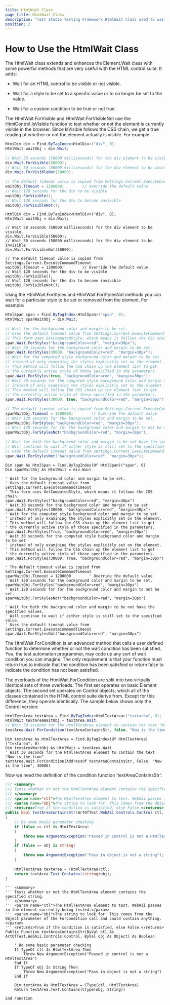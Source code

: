 ```yaml
---
title: HtmlWait Class
page_title: HtmlWait Class
description: "Test Studio Testing Framework HtmlWait Class used to wait for visibility state of an HTML element identified in the DOM in coded tests. Wait for an element's custom condition in coded tests."
position: 2
---
```

# How to Use the HtmlWait Class

The HtmlWait class extends and enhances the Element.Wait class with some powerful methods that are very useful with the HTML control suite. It adds:

* Wait for an HTML control to be visible or not visible.

* Wait for a style to be set to a specific value or to no longer be set to the value.

* Wait for a custom condition to be true or not true.
 
The HtmlWait.ForVisible and HtmlWait.ForVisibleNot use the HtmlControl.IsVisible function to test whether or not the element is currently visible in the browser. Since IsVisible follows the CSS chain, we get a true reading of whether or not the element actually is visible. For example:


````C#
HtmlDiv div = Find.ByTagIndex<HtmlDiv>("div", 0);
HtmlWait waitObj = div.Wait;
  
// Wait 50 seconds (50000 milliseconds) for the div element to be visible.
div.Wait.ForVisible(50000);
// Wait 50 seconds (50000 milliseconds) for the div element to be invisible
div.Wait.ForVisibleNot(50000);
  
// The default timeout value is copied from Settings.Current.ExecuteCommandTimeout
waitObj.Timeout = 1200000;        // Override the default value
// Wait 120 seconds for the div to be visible
waitObj.ForVisible();
// Wait 120 seconds for the div to become invisible
waitObj.ForVisibleNot();
````
````VB
HtmlDiv div = Find.ByTagIndex<HtmlDiv>("div", 0);
HtmlWait waitObj = div.Wait;
  
// Wait 50 seconds (50000 milliseconds) for the div element to be visible.
div.Wait.ForVisible(50000);
// Wait 50 seconds (50000 milliseconds) for the div element to be invisible
div.Wait.ForVisibleNot(50000);
  
// The default timeout value is copied from Settings.Current.ExecuteCommandTimeout
waitObj.Timeout = 1200000;        // Override the default value
// Wait 120 seconds for the div to be visible
waitObj.ForVisible();
// Wait 120 seconds for the div to become invisible
waitObj.ForVisibleNot();
````

Using the HtmlWait.ForStyles and HtmlWait.ForStylesNot methods you can wait for a particular style to be set or removed from the element. For example:

````C#
HtmlSpan span = Find.ByTagIndex<HtmlSpan>("span", 0);
HtmlWait spanWaitObj = div.Wait;
  
// Wait for the background color and margin to be set.
// Uses the default timeout value from Settings.Current.ExecuteCommandTimeout
// This form uses GetComputedStyle, which means it follows the CSS chain.
span.Wait.ForStyles("backgroundColor=red", "margin=30px");
// Wait 30 seconds for the background color and margin to be set.
span.Wait.ForStyles(30000, "backgroundColor=red", "margin=30px");
// Wait for the computed style background color and margin to be set
// instead of only examining the styles explicitly set on the element.
// This method will follow the CSS chain up the element list to get
// the currently active style of those specified in the parameters.
span.Wait.ForStyles(true, "backgroundColor=red", "margin=30px");
// Wait 30 seconds for the computed style background color and margin to be set
// instead of only examining the styles explicitly set on the element.
// This method will follow the CSS chain up the element list to get
// the currently active style of those specified in the parameters.
span.Wait.ForStyles(30000, true, "backgroundColor=red", "margin=30px");
  
// The default timeout value is copied from Settings.Current.ExecuteCommandTimeout
spanWaitObj.Timeout = 1200000;        // Override the default value
// Wait 120 seconds for the background color and margin to be set.
spanWaitObj.ForStyles("backgroundColor=red", "margin=30px");
// Wait 120 seconds for for the background color and margin to not be set.
spanWaitObj.ForStylesNot("backgroundColor=red", "margin=30px");
   
// Wait for both the background color and margin to be not have the specified values.
// Will continue to wait if either style is still set to the specified value.
// Uses the default timeout value from Settings.Current.ExecuteCommandTimeout
span.Wait.ForStylesNot("backgroundColor=red", "margin=30px");
````
````VB
Dim span As HtmlSpan = Find.ByTagIndex(Of HtmlSpan)("span", 0)
Dim spanWaitObj As HtmlWait = div.Wait
  
' Wait for the background color and margin to be set.
' Uses the default timeout value from Settings.Current.ExecuteCommandTimeout
' This form uses GetComputedStyle, which means it follows the CSS chain.
span.Wait.ForStyles("backgroundColor=red", "margin=30px")
' Wait 30 seconds for the background color and margin to be set.
span.Wait.ForStyles(30000, "backgroundColor=red", "margin=30px")
' Wait for the computed style background color and margin to be set
' instead of only examining the styles explicitly set on the element.
' This method will follow the CSS chain up the element list to get
' the currently active style of those specified in the parameters.
span.Wait.ForStyles(True, "backgroundColor=red", "margin=30px")
' Wait 30 seconds for the computed style background color and margin to be set
' instead of only examining the styles explicitly set on the element.
' This method will follow the CSS chain up the element list to get
' the currently active style of those specified in the parameters.
span.Wait.ForStyles(30000, True, "backgroundColor=red", "margin=30px")
   
' The default timeout value is copied from Settings.Current.ExecuteCommandTimeout
spanWaitObj.Timeout = 1200000        ' Override the default value
' Wait 120 seconds for the background color and margin to be set.
spanWaitObj.ForStyles("backgroundColor=red", "margin=30px")
' Wait 120 seconds for for the background color and margin to not be set.
spanWaitObj.ForStylesNot("backgroundColor=red", "margin=30px")
   
' Wait for both the background color and margin to be not have the specified values.
' Will continue to wait if either style is still set to the specified value.
' Uses the default timeout value from Settings.Current.ExecuteCommandTimeout
span.Wait.ForStylesNot("backgroundColor=red", "margin=30px")
````


The HtmlWait.ForCondition is an advanced method that calls a user defined function to determine whether or not the wait condition has been satisfied. You, the test automation programmer, may code up any sort of wait condition you can imagine. The only requirement is that your function must return true to indicate that the condition has been satisfied or return false to indicate the condition has not been satisfied.
 
The overloads of the HtmlWait.ForCondition are split into two virtually identical sets of three overloads. The first set operates on basic Element objects. The second set operates on Control objects, which all of the classes contained in the HTML control suite derive from. Except for this difference, they operate identically. The sample below shows only the Control version:

````C#
HtmlTextArea textArea = Find.ByTagIndex<HtmlTextArea>("textarea", 0);
HtmlWait textAreaWaitObj = textArea.Wait;
// Wait 30 seconds for the HtmlTextArea element to contain the text "Now is the time"
textArea.Wait.ForCondition(textAreaContainsStr, false, "Now is the time", 30000);
````
````VB
Dim textArea As HtmlTextArea = Find.ByTagIndex(Of HtmlTextArea)("textarea", 0)
Dim textAreaWaitObj As HtmlWait = textArea.Wait
' Wait 30 seconds for the HtmlTextArea element to contain the text "Now is the time"
textArea.Wait.ForCondition(AddressOf textAreaContainsStr, False, "Now is the time", 30000)
````

Now we need the definition of the condition function 'textAreaContainsStr':

````C#
/// <summary>
/// Tests whether or not the HtmlTextArea element contains the specified string.
/// </summary>
/// <param name="ctl">The HtmlTextArea element to test. WebAii passes in the element currently being tested.</param>
/// <param name="obj">The string to look for. This comes from the Object parameter of the ForCondition call and could contain anything.</param>
/// <returns>True if the condition is satisfied, else False.</returns>
public bool textAreaContainsStr(ArtOfTest.WebAii.Controls.Control ctl, Object obj)
{
    // Do some basic parameter checking
    if (false == ctl is HtmlTextArea)
    {
        throw new ArgumentException("Passed in control is not a HtmlTextArea");
    }
    if (false == obj is string)
    {
        throw new ArgumentException("Pass in object is not a string");
    }
   
    HtmlTextArea textArea = (HtmlTextArea)ctl;
    return textArea.Text.Contains((string)obj);
}
````
````VB
''' <summary>
''' Tests whether or not the HtmlTextArea element contains the specified string.
''' </summary>
''' <param name="ctl">The HtmlTextArea element to test. WebAii passes in the element currently being tested.</param>
''' <param name="obj">The string to look for. This comes from the Object parameter of the ForCondition call and could contain anything.</param>
''' <returns>True if the condition is satisfied, else False.</returns>
Public Function textAreaContainsStr(ByVal ctl As ArtOfTest.WebAii.Controls.Control, ByVal obj As Object) As Boolean
  
    ' Do some basic parameter checking
    If TypeOf ctl Is HtmlTextArea Then
        Throw New ArgumentException("Passed in control is not a HtmlTextArea")
    End If
    If TypeOf obj Is String Then
        Throw New ArgumentException("Pass in object is not a string")
    End If
  
    Dim textArea As HtmlTextArea = CType(ctl, HtmlTextArea)
    Return textArea.Text.Contains(CType(obj, String))
  
End Function
````
